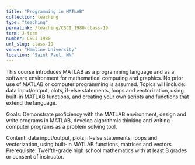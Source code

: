 ```yaml
---
title: "Programming in MATLAB"
collection: teaching
type: "teaching"
permalink: /teaching/CSCI_1980-class-19
term: J-term
number: CSCI 1980
url_slug: class-19
venue: "Hamline University"
location: "Saint Paul, MN"
---
```


This course introduces MATLAB as a programming language and as a software environment for mathematical computing and graphics. No prior use of MATLAB or computer programming is assumed. Topics will include: data input/output, plots, if-else statements, loops and vectorization, using built-in MATLAB functions, and creating your own scripts and functions that extend the language.

Goals: Demonstrate proficiency with the MATLAB environment, design and write programs in MATLAB, develop algorithmic thinking and writing computer programs as a problem solving tool.

Content: data input/output, plots, if-else statements, loops and vectorization, using built-in MATLAB functions, matrices and vectors
Prerequisite: Twelfth-grade high school mathematics with at least B grades or consent of instructor.
